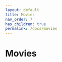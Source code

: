 ```yaml
---
layout: default
title: Movies 
nav_order: 7
has_children: true
permalink: /docs/movies
---
```


# Movies


